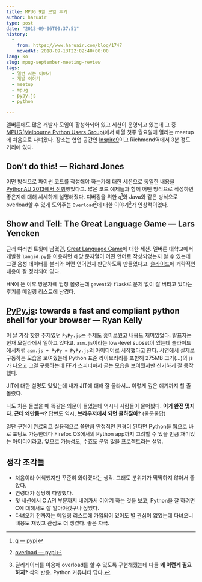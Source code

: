```yaml
---
title: MPUG 9월 모임 후기
author: haruair
type: post
date: "2013-09-06T00:37:51"
history:
  - 
    from: https://www.haruair.com/blog/1747
    movedAt: 2018-09-13T22:02:40+00:00
lang: ko
slug: mpug-september-meeting-review
tags:
  - 멜번 사는 이야기
  - 개발 이야기
  - meetup
  - mpug
  - pypy.js
  - python

---
```

멜버른에도 많은 개발자 모임이 활성화되어 있고 세션이 운영되고 있는데 그 중 [MPUG(Melbourne Python Users Group)][1]에서 매월 첫주 월요일에 열리는 meetup에 처음으로 다녀왔다. 장소는 협업 공간인 [Inspire9][2]이고 Richmond역에서 3분 정도 거리에 있다.

## Don&#8217;t do this! &#8212; Richard Jones

어떤 방식으로 파이썬 코드를 작성해야 하는가에 대한 세션으로 동일한 내용을 [PythonAU 2013에서 진행][3]했었다고. 많은 코드 예제들과 함께 어떤 방식으로 작성하면 좋은지에 대해 세세하게 설명해줬다. 디버깅을 위한 `q`[^4]와 Java와 같은 방식으로 overload할 수 있게 도와주는 `Overload`[^5]에 대한 이야기[^6]가 인상적이었다.

## Show and Tell: The Great Language Game &#8212; Lars Yencken

근래 여러번 트윗에 남겼던, [Great Language Game][4]에 대한 세션. 멜버른 대학교에서 개발한 `langid.py`를 이용하면 해당 문자열이 어떤 언어로 작성되었는지 알 수 있는데 그걸 음성 데이터를 불러와 어떤 언어인지 판단하도록 만들었다고. [슬라이드][5]에 개략적인 내용이 잘 정리되어 있다.

HN에 뜬 이후 방문자에 엄청 몰렸는데 `gevent`와 `flask`로 문제 없이 잘 버티고 있다는 후기를 메일링 리스트에 남겼다.

## [PyPy.js][6]: towards a fast and compliant python shell for your browser &#8212; Ryan Kelly

이 날 가장 핫한 주제였던 `PyPy.js`는 주제도 흥미로웠고 내용도 재미있었다. 발표자는 현재 모질라에서 일하고 있다고. `asm.js`이라는 low-level subset이 있는데 슬라이드에서처럼 `asm.js + PyPy = PyPy.js`의 아이디어로 시작했다고 한다. 시연에서 실제로 구동하는 모습을 보여줬는데 Python 표준 라이브러리를 포함해 275MB 크기(&#8230;)의 js가 나오고 그걸 구동하는데 FF가 스피너마저 굳는 모습을 보여줬지만 신기하게 잘 동작했다.

JIT에 대한 설명도 있었는데 내가 JIT에 대해 잘 몰라서&#8230; 이렇게 깊은 얘기까지 할 줄 몰랐다.

나도 처음 들었을 때 똑같은 의문이 들었는데 역시나 사람들이 물어봤다. **이거 완전 멋지다. 근데 왜만듬ㅋ?** 답변도 역시, **브라우저에서 되면 쿨하잖아?** (쿨문쿨답)

일단 구현이 완료되고 실용적으로 쓸만큼 안정적인 환경이 된다면 Python을 웹으로 바로 포팅도 가능한데다 Firefox OS에서의 Python app까지 고려할 수 있을 만큼 재미있는 아이디어라고. 앞으로 가능성도, 수효도 분명 많을 프로젝트라는 설명.

## 생각 조각들

  * 처음이라 어색했지만 꾸준히 와야겠다는 생각. 그래도 분위기가 딱딱하지 않아서 좋았다.
  * 연령대가 상당히 다양했다.
  * 첫 세션에서 C API 부분까지 내려가서 이야기 하는 것을 보고, Python을 잘 하려면 C에 대해서도 잘 알아야겠구나 싶었다.
  * 다녀오기 전까지는 메일링 리스트에 가입되어 있어도 별 관심이 없었는데 다녀오니 내용도 재밌고 관심도 더 생겼다. 좋은 자극.

[^4]:    
    [q &#8212; pypi][7]

[^5]:    
    [overload &#8212; pypi][8]

[^6]:    
    딜리게이터를 이용해 overload를 할 수 있도록 구현해줬는데 다들 **왜 이런게 필요하지?** 식의 반응. Python 커뮤니티 답다.

 [1]: https://wiki.python.org/moin/MelbournePUG
 [2]: http://inspire9.com
 [3]: http://www.youtube.com/watch?v=H2yfXnUb1S4
 [4]: http://greatlanguagegame.com
 [5]: https://speakerdeck.com/larsyencken/the-great-language-game
 [6]: http://rfk.id.au/blog/entry/pypy-js-poc-jit/
 [7]: https://pypi.python.org/pypi/q
 [8]: https://pypi.python.org/pypi/overload